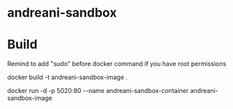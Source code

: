 # andreani-sandbox

# Build

Remind to add "sudo" before docker command if you have root permissions

docker build -t andreani-sandbox-image .

docker run -d -p 5020:80 --name andreani-sandbox-container andreani-sandbox-image